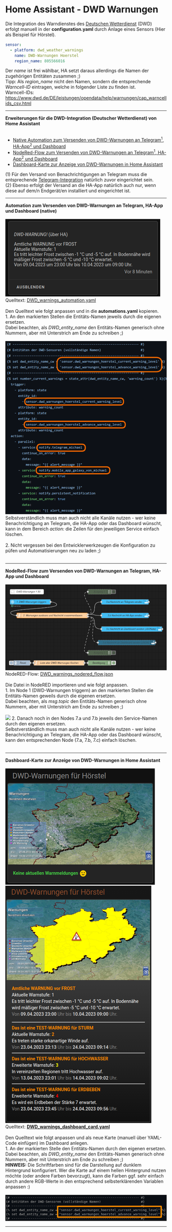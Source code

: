# Home Assistant - DWD Warnungen

Die Integration des Warndienstes des <a href="https://www.dwd.de/">Deutschen Wetterdienst</a> (DWD) erfolgt manuell in der <b>configuration.yaml</b> durch Anlage eines Sensors (Hier als Beispiel für Hörstel).<br/>
```yaml
sensor:
  - platform: dwd_weather_warnings
    name: DWD-Warnungen Hoerstel
    region_name: 805566016
```
Der <i>name</i> ist frei wählbar, HA setzt daraus allerdings die Namen der zugehörigen Entitäten zusammen ;)<br />
Tipp: Als <i>region_name</i> nicht den Namen, sondern die entsprechende <i>Warncell-ID</i> eintragen, welche in folgender Liste zu finden ist.<br />
Warncell-IDs: https://www.dwd.de/DE/leistungen/opendata/help/warnungen/cap_warncellids_csv.html

<hr>
<strong>Erweiterungen für die DWD-Integration (Deutscher Wetterdienst) von Home Assistant</strong><br />
<br />
<ul>
<li><a href="#automation">Native Automation zum Versenden von DWD-Warnungen an Telegram<sup>1</sup>, HA-App<sup>2</sup> und Dashboard</a></li>
<li><a href="#nodered">NodeRed-Flow zum Versenden von DWD-Warnungen an Telegram<sup>1</sup>, HA-App<sup>2</sup> und Dashboard</a></li>
<li><a href="#dashboard">Dashboard-Karte zur Anzeige von DWD-Warnungen in Home Assistant</a></li>
</ul>
(1) Für den Versand von Benachrichtigungen an Telegram muss die entsprechende <a href="https://www.home-assistant.io/integrations/telegram">Telegram-Integration</a> natürlich zuvor eingerichtet sein.<br />
(2) Ebenso erfolgt der Versand an die HA-App natürlich auch nur, wenn diese auf dem/n Endgerät/en installiert und eingerichtet ist.<br />

<a id="automation"></a>
<hr>
<strong>Automation zum Versenden von DWD-Warnungen an Telegram, HA-App und Dashboard (native)</strong><br />
<br />
<img src="./img/DWD_img_notification.png">
Quelltext: <a href="https://github.com/migacode/home-assistant/blob/main/DWD/DWD_warnings_automation.yaml">DWD_warnings_automation.yaml</a><br />
<br />
Den Quelltext wie folgt anpassen und in die <b>automations.yaml</b> kopieren.<br />
1. An den markierten Stellen die Entitäts-Namen jeweils durch die eigenen ersetzen.<br />
Dabei beachten, als <i>DWD_entity_name</i> den Entitäts-Namen generisch ohne Nummern, aber mit Unterstrich am Ende zu schreiben ;)<br />
<br />
<img src="./img/DWD_img_changes_automation.png">
Selbstverständlich muss man auch nicht alle Kanäle nutzen - wer keine Benachrichtigung an Telegram, die HA-App oder das Dashboard wünscht, kann in dem Bereich <i>action:</i> die Zeilen für den jeweiligen Service einfach löschen.<br />
<br />
2. Nicht vergessen bei den Entwicklerwerkzeugen die Konfiguration zu püfen und Automatisierungen neu zu laden ;)<br />
<br />

<a id="nodered"></a>
<hr>
<strong>NodeRed-Flow zum Versenden von DWD-Warnungen an Telegram, HA-App und Dashboard</strong><br />
<br />
<img src="./img/DWD_img_nodered_flow.png">
NodeRED-Flow: <a href="https://github.com/migacode/home-assistant/blob/main/DWD/DWD_warnings_nodered_flow.json">DWD_warnings_nodered_flow.json</a><br />
<br />
Die Datei in NodeRED importieren und wie folgt anpassen.<br />
1. Im Node 1 (DWD-Warnungen triggern) an den markierten Stellen die Entitäts-Namen geweils durch die eigenen ersetzen.<br />
Dabei beachten, als <i>msg.topic</i> den Entitäts-Namen generisch ohne Nummern, aber mit Unterstrich am Ende zu schreiben ;)<br />
<br />
<img src="./img/DWD_img_changes_flow.png">
2. Danach noch in den Nodes 7.a und 7.b jeweils den Service-Namen durch den eigenen ersetzen.<br />
Selbstverständlich muss man auch nicht alle Kanäle nutzen - wer keine Benachrichtigung an Telegram, die HA-App oder das Dashboard wünscht, kann den entsprechenden Node (7.a, 7.b, 7.c) einfach löschen.<br />
<br />

<a id="dashboard"></a>
<hr>
<strong>Dashboard-Karte zur Anzeige von DWD-Warnungen in Home Assistant</strong><br />
<br />
<img src="./img/DWD_img_no_warnings.png">
<img src="./img/DWD_img_warnings.png">
Quelltext: <a href="https://github.com/migacode/home-assistant/blob/main/DWD/DWD_warnings_dashboard_card.yaml"><strong>DWD_warnings_dashboard_card.yaml</strong></a><br />
<br />
Den Quelltext wie folgt anpassen und als neue Karte (manuell über YAML-Code einfügen) im Dashboard anlegen.<br />
1. An der markierten Stelle den Entitäts-Namen durch den eigenen ersetzen. Dabei beachten, als <i>DWD_entity_name</i> den Entitäts-Namen generisch ohne Nummern, aber mit Unterstrich am Ende zu schreiben ;)<br />
<b>HINWEIS:</b> Die Schriftfarben sind für die Darstellung auf dunklem Hintergrund konfiguriert. Wer die Karte auf einem hellen Hintergrund nutzen möchte (oder andere Farben bevorzugt), kann die Farben ggf. sehr einfach durch andere RGB-Werte in den entsprechend selbsterklärenden Variablen anpassen :)<br />
<br />
<img src="./img/DWD_img_changes_dashboard.png">
<br />
<hr>
